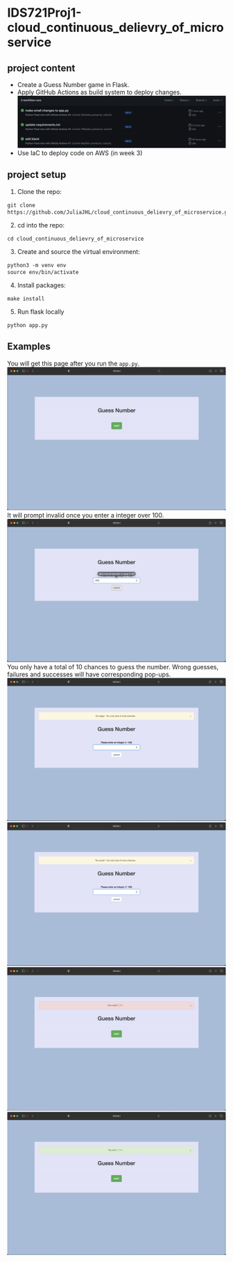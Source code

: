# IDS721Proj1-cloud_continuous_delievry_of_microservice
## project content
* Create a Guess Number game in Flask.
* Apply GitHub Actions as build system to deploy changes.
![actions](https://github.com/JuliaJHL/imgs_readme/blob/main/actions.png)
* Use IaC to deploy code on AWS (in week 3)

## project setup
1. Clone the repo:
```
git clone https://github.com/JuliaJHL/cloud_continuous_delievry_of_microservice.git
```
2. cd into the repo:
```
cd cloud_continuous_delievry_of_microservice
```
3. Create and source the virtual environment:
```
python3 -m venv env
source env/bin/activate
```
4. Install packages:
```
make install
```
5. Run flask locally
```
python app.py
```

## Examples
You will get this page after you run the `app.py`.
![login](https://github.com/JuliaJHL/imgs_readme/blob/main/ids721proj1/login.png)
It will prompt invalid once you enter a integer over 100.
![invalid](https://github.com/JuliaJHL/imgs_readme/blob/main/ids721proj1/valid.png)
You only have a total of 10 chances to guess the number. Wrong guesses, failures and successes will have corresponding pop-ups.
![big](https://github.com/JuliaJHL/imgs_readme/blob/main/ids721proj1/too%20large.png)
![small](https://github.com/JuliaJHL/imgs_readme/blob/main/ids721proj1/small.png)
![lose](https://github.com/JuliaJHL/imgs_readme/blob/main/ids721proj1/lose.png)
![win](https://github.com/JuliaJHL/imgs_readme/blob/main/ids721proj1/win.png)
